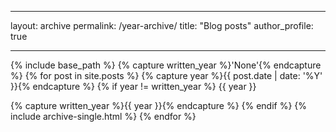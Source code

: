 --- 
layout: archive 
permalink: /year-archive/ 
title: "Blog posts" 
author_profile: true 
-- -

{% include base_path %} {% capture written_year %}'None'{% endcapture %} {% for post in site.posts %} {% capture year %}{{ post.date | date: '%Y' }}{% endcapture %} {% if year != written_year %}
{{ year }}

{% capture written_year %}{{ year }}{% endcapture %} {% endif %} {% include archive-single.html %} {% endfor %}